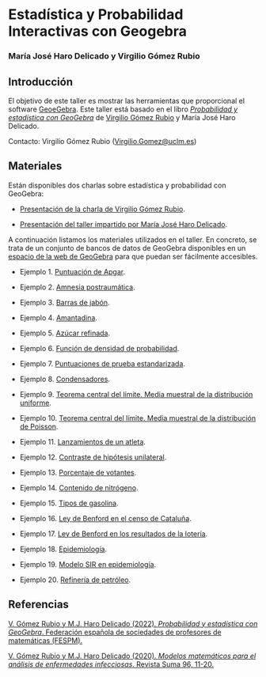 # Estadística y Probabilidad Interactivas con Geogebra


### María José Haro Delicado y Virgilio Gómez Rubio


## Introducción

El objetivo de este taller es mostrar las herramientas que proporcional el software [GeoeGebra](https://www.geogebra.org). Este taller está basado en el libro [*Probabilidad y estadística con GeoGebra*](https://fespm.es/index.php/producto/probabilidad-y-estadistica-con-geogebra/) de [Virgilio Gómez Rubio](https://becarioprecario.github.io) y María José Haro Delicado. 

Contacto: Virgilio Gómez Rubio ([Virgilio.Gomez@uclm.es](mailto:Virgilio.Gomez@uclm.es))

## Materiales

Están disponibles dos charlas sobre estadística y probabilidad con GeoGebra:

* [Presentación de la charla de Virgilio Gómez Rubio](https://github.com/becarioprecario/TallerGeoGebra/blob/main/presentacion_charla.pdf).

* [Presentación del taller impartido por María José Haro Delicado](https://github.com/becarioprecario/TallerGeoGebra/blob/main/presentacion_taller.pdf).

A continuación listamos los materiales utilizados en el taller. En concreto, se trata de un conjunto de bancos de datos de GeoGebra disponibles en un [espacio de la web de GeoGebra](https://www.geogebra.org/u/becarioprecario) para que puedan ser fácilmente accesibles.

* Ejemplo 1. [Puntuación de Apgar](https://www.geogebra.org/m/g4gNURZE).

* Ejemplo 2. [Amnesia postraumática](https://www.geogebra.org/m/y2RUU3ZJ).

* Ejemplo 3. [Barras de jabón](https://www.geogebra.org/m/wWRRPkqt).

* Ejemplo 4. [Amantadina](https://www.geogebra.org/m/pq8vXHef).

* Ejemplo 5. [Azúcar refinada](https://www.geogebra.org/m/WEq6QcSv).

* Ejemplo 6. [Función de densidad de probabilidad](https://www.geogebra.org/m/zrxtsgbn).

* Ejemplo 7. [Puntuaciones de prueba estandarizada](https://www.geogebra.org/m/ukfhxjcy).

* Ejemplo 8. [Condensadores](https://www.geogebra.org/m/qap4x6fa).

* Ejemplo 9. [Teorema central del límite. Media muestral de la distribución uniforme](https://www.geogebra.org/m/yewvx8vt).

* Ejemplo 10. [Teorema central del límite. Media muestral de la  distribución de Poisson](https://www.geogebra.org/m/w5crbcsw).

* Ejemplo 11. [Lanzamientos de un atleta](https://www.geogebra.org/m/cz4mpa8a).

* Ejemplo 12. [Contraste de hipótesis unilateral](https://www.geogebra.org/m/fdk3udtv).

* Ejemplo 13. [Porcentaje de votantes](https://www.geogebra.org/m/bsyxrtkp).

* Ejemplo 14. [Contenido de nitrógeno](https://www.geogebra.org/m/fwhtms6a).

* Ejemplo 15. [Tipos de gasolina](https://www.geogebra.org/m/wey89egp).

* Ejemplo 16. [Ley de Benford en el censo de Cataluña](https://www.geogebra.org/m/d5swavq3).

* Ejemplo 17. [Ley de Benford en los resultados de la lotería](https://www.geogebra.org/m/evc8ggkc).

* Ejemplo 18. [Epidemiología](https://www.geogebra.org/m/jjbjefss).

* Ejemplo 19. [Modelo SIR en epidemiología](https://www.geogebra.org/m/xbthdwt7).

* Ejemplo 20. [Refinería de petróleo](https://www.geogebra.org/m/e5vdtv5c).


## Referencias

[V. Gómez Rubio y M.J. Haro Delicado (2022). *Probabilidad y estadística con GeoGebra*. Federación española de sociedades de profesores de matemáticas (FESPM).](https://fespm.es/index.php/2022/04/02/probabilidad-y-estadistica-con-geogebra/)

[V. Gómez Rubio y M.J. Haro Delicado (2020). *Modelos matemáticos para el análisis de enfermedades infecciosas*. Revista Suma 96, 11-20.](https://becarioprecario.github.io/files/S96-Virgilio.pdf)
